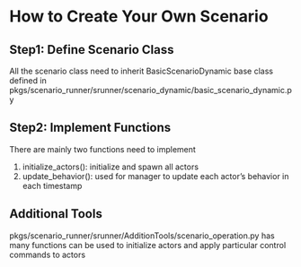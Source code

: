 # How to Create Your Own Scenario
## Step1: Define Scenario Class
All the scenario class need to inherit BasicScenarioDynamic base class defined in  pkgs/scenario_runner/srunner/scenario_dynamic/basic_scenario_dynamic.py

## Step2: Implement Functions
There are mainly two functions need to implement
1. initialize_actors(): initialize and spawn all actors
2. update_behavior(): used for manager to update each actor’s behavior in each timestamp
## Additional Tools
pkgs/scenario_runner/srunner/AdditionTools/scenario_operation.py has many functions can be used to initialize actors and apply particular control commands to actors
